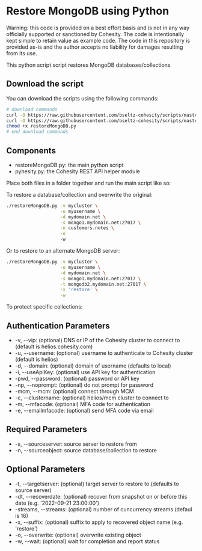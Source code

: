 # Restore MongoDB using Python

Warning: this code is provided on a best effort basis and is not in any way officially supported or sanctioned by Cohesity. The code is intentionally kept simple to retain value as example code. The code in this repository is provided as-is and the author accepts no liability for damages resulting from its use.

This python script script restores MongoDB databases/collections

## Download the script

You can download the scripts using the following commands:

```bash
# download commands
curl -O https://raw.githubusercontent.com/bseltz-cohesity/scripts/master/python/restoreMongoDB/restoreMongoDB.py
curl -O https://raw.githubusercontent.com/bseltz-cohesity/scripts/master/python/pyhesity.py
chmod +x restoreMongoDB.py
# end download commands
```

## Components

* restoreMongoDB.py: the main python script
* pyhesity.py: the Cohesity REST API helper module

Place both files in a folder together and run the main script like so:

To restore a database/collection and overwrite the original:

```bash
./restoreMongoDB.py -v mycluster \
                    -u myusername \
                    -d mydomain.net \
                    -s mongo1.mydomain.net:27017 \
                    -n customers.notes \
                    -o
                    -w
```

Or to restore to an alternate MongoDB server:

```bash
./restoreMongoDB.py -v mycluster \
                    -u myusername \
                    -d mydomain.net \
                    -s mongo1.mydomain.net:27017 \
                    -t mongodb2.mydomain.net:27017 \
                    -x 'restore' \
                    -w
```

To protect specific collections:

## Authentication Parameters

* -v, --vip: (optional) DNS or IP of the Cohesity cluster to connect to (default is helios.cohesity.com)
* -u, --username: (optional) username to authenticate to Cohesity cluster (default is helios)
* -d, --domain: (optional) domain of username (defaults to local)
* -i, --useApiKey: (optional) use API key for authentication
* -pwd, --password: (optional) password or API key
* -np, --noprompt: (optional) do not prompt for password
* -mcm, --mcm: (optional) connect through MCM
* -c, --clustername: (optional) helios/mcm cluster to connect to
* -m, --mfacode: (optional) MFA code for authentication
* -e, --emailmfacode: (optional) send MFA code via email

## Required Parameters

* -s, --sourceserver: source server to restore from
* -n, --sourceobject: source database/collection to restore

## Optional Parameters

* -t, --targetserver: (optional) target server to restore to (defaults to source server)
* -dt, --recoverdate: (optional) recover from snapshot on or before this date (e.g. '2022-09-21 23:00:00')
* -streams, --streams: (optional) number of cuncurrency streams (defaul is 16)
* -x, --suffix: (optional) suffix to apply to recovered object name (e.g. 'restore')
* -o, --overwrite: (optional) overwrite existing object
* -w, --wait: (optional) wait for completion and report status
